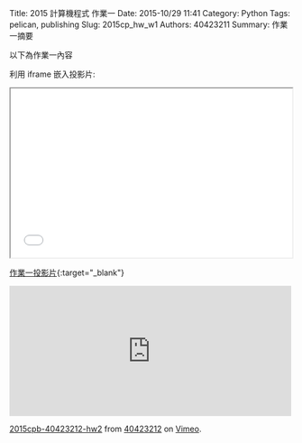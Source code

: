 Title: 2015 計算機程式 作業一
Date: 2015-10/29 11:41
Category: Python
Tags: pelican, publishing
Slug: 2015cp_hw_w1
Authors: 40423211
Summary: 作業一摘要

以下為作業一內容

利用 iframe 嵌入投影片:

<iframe src="40423211_cp_w1_p.html" width="500" height="300"></iframe>

[作業一投影片](40423212_cp_w1p.html){:target="_blank"}

<iframe src="https://player.vimeo.com/video/144870435" width="500" height="231" frameborder="0" webkitallowfullscreen mozallowfullscreen allowfullscreen></iframe> <p><a href="https://vimeo.com/144870435">2015cpb-40423212-hw2</a> from <a href="https://vimeo.com/user45523667">40423212</a> on <a href="https://vimeo.com">Vimeo</a>.</p>
